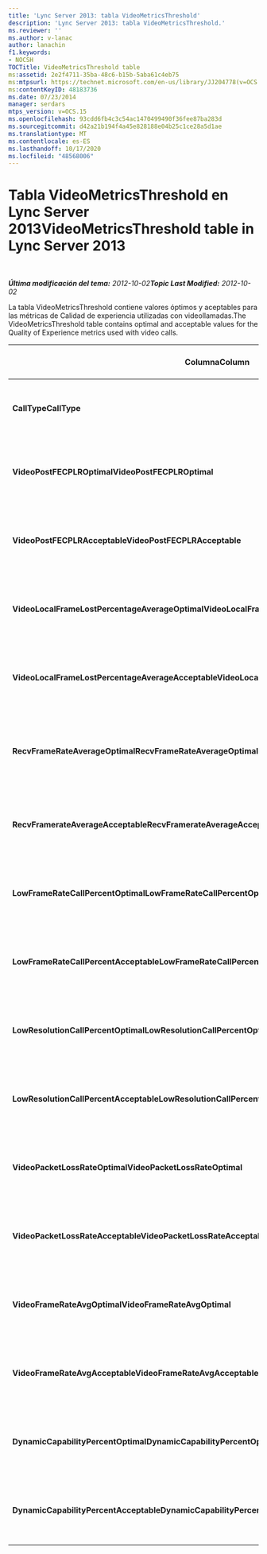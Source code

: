 ```yaml
---
title: 'Lync Server 2013: tabla VideoMetricsThreshold'
description: 'Lync Server 2013: tabla VideoMetricsThreshold.'
ms.reviewer: ''
ms.author: v-lanac
author: lanachin
f1.keywords:
- NOCSH
TOCTitle: VideoMetricsThreshold table
ms:assetid: 2e2f4711-35ba-48c6-b15b-5aba61c4eb75
ms:mtpsurl: https://technet.microsoft.com/en-us/library/JJ204778(v=OCS.15)
ms:contentKeyID: 48183736
ms.date: 07/23/2014
manager: serdars
mtps_version: v=OCS.15
ms.openlocfilehash: 93cdd6fb4c3c54ac1470499490f36fee87ba283d
ms.sourcegitcommit: d42a21b194f4a45e828188e04b25c1ce28a5d1ae
ms.translationtype: MT
ms.contentlocale: es-ES
ms.lasthandoff: 10/17/2020
ms.locfileid: "48568006"
---
```

# <a name="videometricsthreshold-table-in-lync-server-2013"></a><span data-ttu-id="d7a85-103">Tabla VideoMetricsThreshold en Lync Server 2013</span><span class="sxs-lookup"><span data-stu-id="d7a85-103">VideoMetricsThreshold table in Lync Server 2013</span></span>

<div data-xmlns="http://www.w3.org/1999/xhtml">

<div class="topic" data-xmlns="http://www.w3.org/1999/xhtml" data-msxsl="urn:schemas-microsoft-com:xslt" data-cs="https://msdn.microsoft.com/">

<div data-asp="https://msdn2.microsoft.com/asp">



</div>

<div id="mainSection">

<div id="mainBody">

<span> </span>

<span data-ttu-id="d7a85-104">_**Última modificación del tema:** 2012-10-02_</span><span class="sxs-lookup"><span data-stu-id="d7a85-104">_**Topic Last Modified:** 2012-10-02_</span></span>

<span data-ttu-id="d7a85-105">La tabla VideoMetricsThreshold contiene valores óptimos y aceptables para las métricas de Calidad de experiencia utilizadas con videollamadas.</span><span class="sxs-lookup"><span data-stu-id="d7a85-105">The VideoMetricsThreshold table contains optimal and acceptable values for the Quality of Experience metrics used with video calls.</span></span>


<table>
<colgroup>
<col style="width: 25%" />
<col style="width: 25%" />
<col style="width: 25%" />
<col style="width: 25%" />
</colgroup>
<thead>
<tr class="header">
<th><span data-ttu-id="d7a85-106"><strong>Columna</strong></span><span class="sxs-lookup"><span data-stu-id="d7a85-106"><strong>Column</strong></span></span></th>
<th><span data-ttu-id="d7a85-107"><strong>Tipo de datos</strong></span><span class="sxs-lookup"><span data-stu-id="d7a85-107"><strong>Data Type</strong></span></span></th>
<th><span data-ttu-id="d7a85-108"><strong>Clave o índice</strong></span><span class="sxs-lookup"><span data-stu-id="d7a85-108"><strong>Key/Index</strong></span></span></th>
<th><span data-ttu-id="d7a85-109"><strong>Detalles</strong></span><span class="sxs-lookup"><span data-stu-id="d7a85-109"><strong>Details</strong></span></span></th>
</tr>
</thead>
<tbody>
<tr class="odd">
<td><p><span data-ttu-id="d7a85-110"><strong>CallType</strong></span><span class="sxs-lookup"><span data-stu-id="d7a85-110"><strong>CallType</strong></span></span></p></td>
<td><p><span data-ttu-id="d7a85-111">entero</span><span class="sxs-lookup"><span data-stu-id="d7a85-111">int</span></span></p></td>
<td><p><span data-ttu-id="d7a85-112">Principal</span><span class="sxs-lookup"><span data-stu-id="d7a85-112">Primary</span></span></p></td>
<td><p><span data-ttu-id="d7a85-113">Tipo de llamada realizada.</span><span class="sxs-lookup"><span data-stu-id="d7a85-113">Type of call that was placed.</span></span></p></td>
</tr>
<tr class="even">
<td><p><span data-ttu-id="d7a85-114"><strong>VideoPostFECPLROptimal</strong></span><span class="sxs-lookup"><span data-stu-id="d7a85-114"><strong>VideoPostFECPLROptimal</strong></span></span></p></td>
<td><p><span data-ttu-id="d7a85-115">decimal (5, 2)</span><span class="sxs-lookup"><span data-stu-id="d7a85-115">decimal(5,2)</span></span></p></td>
<td></td>
<td><p><span data-ttu-id="d7a85-116">El valor predeterminado es 0,05.</span><span class="sxs-lookup"><span data-stu-id="d7a85-116">The default value is 0.05.</span></span></p></td>
</tr>
<tr class="odd">
<td><p><span data-ttu-id="d7a85-117"><strong>VideoPostFECPLRAcceptable</strong></span><span class="sxs-lookup"><span data-stu-id="d7a85-117"><strong>VideoPostFECPLRAcceptable</strong></span></span></p></td>
<td><p><span data-ttu-id="d7a85-118">decimal (5, 2)</span><span class="sxs-lookup"><span data-stu-id="d7a85-118">decimal(5,2)</span></span></p></td>
<td></td>
<td><p><span data-ttu-id="d7a85-119">El valor predeterminado es 0,10.</span><span class="sxs-lookup"><span data-stu-id="d7a85-119">The default value is 0.10.</span></span></p></td>
</tr>
<tr class="even">
<td><p><span data-ttu-id="d7a85-120"><strong>VideoLocalFrameLostPercentageAverageOptimal</strong></span><span class="sxs-lookup"><span data-stu-id="d7a85-120"><strong>VideoLocalFrameLostPercentageAverageOptimal</strong></span></span></p></td>
<td><p><span data-ttu-id="d7a85-121">decimal (5, 2)</span><span class="sxs-lookup"><span data-stu-id="d7a85-121">decimal(5,2)</span></span></p></td>
<td></td>
<td><p><span data-ttu-id="d7a85-122">El valor predeterminado es 5,0.</span><span class="sxs-lookup"><span data-stu-id="d7a85-122">The default value is 5.0.</span></span></p></td>
</tr>
<tr class="odd">
<td><p><span data-ttu-id="d7a85-123"><strong>VideoLocalFrameLostPercentageAverageAcceptable</strong></span><span class="sxs-lookup"><span data-stu-id="d7a85-123"><strong>VideoLocalFrameLostPercentageAverageAcceptable</strong></span></span></p></td>
<td><p><span data-ttu-id="d7a85-124">decimal (5, 2)</span><span class="sxs-lookup"><span data-stu-id="d7a85-124">decimal(5,2)</span></span></p></td>
<td></td>
<td><p><span data-ttu-id="d7a85-125">El valor predeterminado es 10,0.</span><span class="sxs-lookup"><span data-stu-id="d7a85-125">The default value is 10.0.</span></span></p></td>
</tr>
<tr class="even">
<td><p><span data-ttu-id="d7a85-126"><strong>RecvFrameRateAverageOptimal</strong></span><span class="sxs-lookup"><span data-stu-id="d7a85-126"><strong>RecvFrameRateAverageOptimal</strong></span></span></p></td>
<td><p><span data-ttu-id="d7a85-127">decimal (9, 4)</span><span class="sxs-lookup"><span data-stu-id="d7a85-127">decimal(9,4)</span></span></p></td>
<td></td>
<td><p><span data-ttu-id="d7a85-128">El valor predeterminado es 12,0000.</span><span class="sxs-lookup"><span data-stu-id="d7a85-128">The default value is 12.0000.</span></span></p></td>
</tr>
<tr class="odd">
<td><p><span data-ttu-id="d7a85-129"><strong>RecvFramerateAverageAcceptable</strong></span><span class="sxs-lookup"><span data-stu-id="d7a85-129"><strong>RecvFramerateAverageAcceptable</strong></span></span></p></td>
<td><p><span data-ttu-id="d7a85-130">decimal (9, 4)</span><span class="sxs-lookup"><span data-stu-id="d7a85-130">decimal(9,4)</span></span></p></td>
<td></td>
<td><p><span data-ttu-id="d7a85-131">El valor predeterminado es 7,0000.</span><span class="sxs-lookup"><span data-stu-id="d7a85-131">The default value is 7.0000.</span></span></p></td>
</tr>
<tr class="even">
<td><p><span data-ttu-id="d7a85-132"><strong>LowFrameRateCallPercentOptimal</strong></span><span class="sxs-lookup"><span data-stu-id="d7a85-132"><strong>LowFrameRateCallPercentOptimal</strong></span></span></p></td>
<td><p><span data-ttu-id="d7a85-133">decimal (5, 2)</span><span class="sxs-lookup"><span data-stu-id="d7a85-133">decimal(5,2)</span></span></p></td>
<td></td>
<td><p><span data-ttu-id="d7a85-134">El valor predeterminado es 5,0.</span><span class="sxs-lookup"><span data-stu-id="d7a85-134">The default value is 5.0.</span></span></p></td>
</tr>
<tr class="odd">
<td><p><span data-ttu-id="d7a85-135"><strong>LowFrameRateCallPercentAcceptable</strong></span><span class="sxs-lookup"><span data-stu-id="d7a85-135"><strong>LowFrameRateCallPercentAcceptable</strong></span></span></p></td>
<td><p><span data-ttu-id="d7a85-136">decimal (5, 2)</span><span class="sxs-lookup"><span data-stu-id="d7a85-136">decimal(5,2)</span></span></p></td>
<td></td>
<td><p><span data-ttu-id="d7a85-137">El valor predeterminado es 10,0.</span><span class="sxs-lookup"><span data-stu-id="d7a85-137">The default value is 10.0/</span></span></p></td>
</tr>
<tr class="even">
<td><p><span data-ttu-id="d7a85-138"><strong>LowResolutionCallPercentOptimal</strong></span><span class="sxs-lookup"><span data-stu-id="d7a85-138"><strong>LowResolutionCallPercentOptimal</strong></span></span></p></td>
<td><p><span data-ttu-id="d7a85-139">decimal (5, 2)</span><span class="sxs-lookup"><span data-stu-id="d7a85-139">decimal(5,2)</span></span></p></td>
<td></td>
<td><p><span data-ttu-id="d7a85-140">El valor predeterminado es 5,0.</span><span class="sxs-lookup"><span data-stu-id="d7a85-140">The default value is 5.0.</span></span></p></td>
</tr>
<tr class="odd">
<td><p><span data-ttu-id="d7a85-141"><strong>LowResolutionCallPercentAcceptable</strong></span><span class="sxs-lookup"><span data-stu-id="d7a85-141"><strong>LowResolutionCallPercentAcceptable</strong></span></span></p></td>
<td><p><span data-ttu-id="d7a85-142">decimal (5, 2)</span><span class="sxs-lookup"><span data-stu-id="d7a85-142">decimal(5,2)</span></span></p></td>
<td></td>
<td><p><span data-ttu-id="d7a85-143">El valor predeterminado es 10,0.</span><span class="sxs-lookup"><span data-stu-id="d7a85-143">The default value is 10.0.</span></span></p></td>
</tr>
<tr class="even">
<td><p><span data-ttu-id="d7a85-144"><strong>VideoPacketLossRateOptimal</strong></span><span class="sxs-lookup"><span data-stu-id="d7a85-144"><strong>VideoPacketLossRateOptimal</strong></span></span></p></td>
<td><p><span data-ttu-id="d7a85-145">foat</span><span class="sxs-lookup"><span data-stu-id="d7a85-145">foat</span></span></p></td>
<td></td>
<td><p><span data-ttu-id="d7a85-146">El valor predeterminado es 0,05.</span><span class="sxs-lookup"><span data-stu-id="d7a85-146">The default value is 0.05.</span></span></p></td>
</tr>
<tr class="odd">
<td><p><span data-ttu-id="d7a85-147"><strong>VideoPacketLossRateAcceptable</strong></span><span class="sxs-lookup"><span data-stu-id="d7a85-147"><strong>VideoPacketLossRateAcceptable</strong></span></span></p></td>
<td><p><span data-ttu-id="d7a85-148">float</span><span class="sxs-lookup"><span data-stu-id="d7a85-148">float</span></span></p></td>
<td></td>
<td><p><span data-ttu-id="d7a85-149">El valor predeterminado es 0,10.</span><span class="sxs-lookup"><span data-stu-id="d7a85-149">The default value is 0.10.</span></span></p></td>
</tr>
<tr class="even">
<td><p><span data-ttu-id="d7a85-150"><strong>VideoFrameRateAvgOptimal</strong></span><span class="sxs-lookup"><span data-stu-id="d7a85-150"><strong>VideoFrameRateAvgOptimal</strong></span></span></p></td>
<td><p><span data-ttu-id="d7a85-151">float</span><span class="sxs-lookup"><span data-stu-id="d7a85-151">float</span></span></p></td>
<td></td>
<td><p><span data-ttu-id="d7a85-152">El valor predeterminado es 12.</span><span class="sxs-lookup"><span data-stu-id="d7a85-152">The default value is 12.</span></span></p></td>
</tr>
<tr class="odd">
<td><p><span data-ttu-id="d7a85-153"><strong>VideoFrameRateAvgAcceptable</strong></span><span class="sxs-lookup"><span data-stu-id="d7a85-153"><strong>VideoFrameRateAvgAcceptable</strong></span></span></p></td>
<td><p><span data-ttu-id="d7a85-154">float</span><span class="sxs-lookup"><span data-stu-id="d7a85-154">float</span></span></p></td>
<td></td>
<td><p><span data-ttu-id="d7a85-155">El valor predeterminado es 7.</span><span class="sxs-lookup"><span data-stu-id="d7a85-155">The default value is 7.</span></span></p></td>
</tr>
<tr class="even">
<td><p><span data-ttu-id="d7a85-156"><strong>DynamicCapabilityPercentOptimal</strong></span><span class="sxs-lookup"><span data-stu-id="d7a85-156"><strong>DynamicCapabilityPercentOptimal</strong></span></span></p></td>
<td><p><span data-ttu-id="d7a85-157">decimal (5, 2)</span><span class="sxs-lookup"><span data-stu-id="d7a85-157">decimal(5,2)</span></span></p></td>
<td></td>
<td><p><span data-ttu-id="d7a85-158">El valor predeterminado es 5,00.</span><span class="sxs-lookup"><span data-stu-id="d7a85-158">The default value is 5.00.</span></span></p></td>
</tr>
<tr class="odd">
<td><p><span data-ttu-id="d7a85-159"><strong>DynamicCapabilityPercentAcceptable</strong></span><span class="sxs-lookup"><span data-stu-id="d7a85-159"><strong>DynamicCapabilityPercentAcceptable</strong></span></span></p></td>
<td><p><span data-ttu-id="d7a85-160">decimal (5, 2)</span><span class="sxs-lookup"><span data-stu-id="d7a85-160">decimal(5,2)</span></span></p></td>
<td></td>
<td><p><span data-ttu-id="d7a85-161">El valor predeterminado es 10,00.</span><span class="sxs-lookup"><span data-stu-id="d7a85-161">The default value is 10.00.</span></span></p></td>
</tr>
</tbody>
</table>


</div>

<span> </span>

</div>

</div>

</div>

